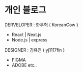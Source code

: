 # 개인 블로그

DERVELOPER : 한우혁 ( KoreanCow )

- React | Next.js
- Node.js | express

DESIGNER : 김유진 ( yj1117fin )

- FIGMA
- ADOBE etc..
